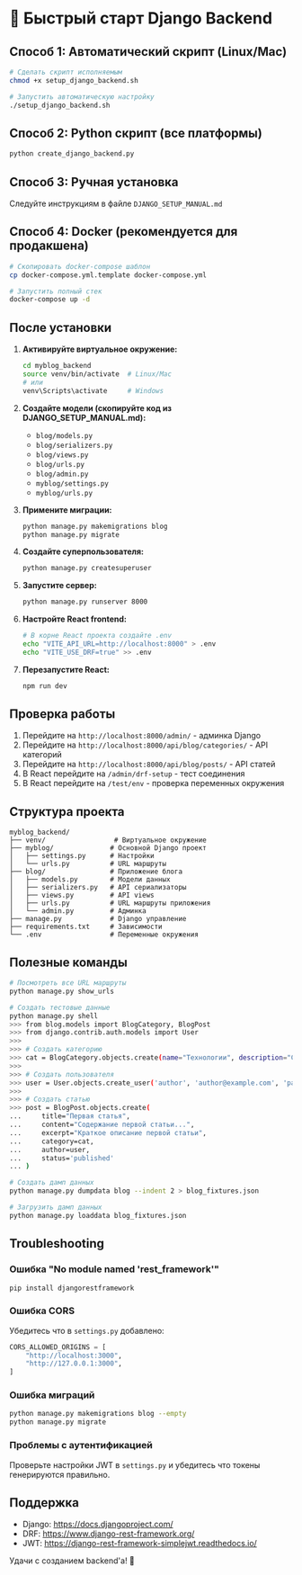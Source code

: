 # 🚀 Быстрый старт Django Backend

## Способ 1: Автоматический скрипт (Linux/Mac)

```bash
# Сделать скрипт исполняемым
chmod +x setup_django_backend.sh

# Запустить автоматическую настройку
./setup_django_backend.sh
```

## Способ 2: Python скрипт (все платформы)

```bash
python create_django_backend.py
```

## Способ 3: Ручная установка

Следуйте инструкциям в файле `DJANGO_SETUP_MANUAL.md`

## Способ 4: Docker (рекомендуется для продакшена)

```bash
# Скопировать docker-compose шаблон
cp docker-compose.yml.template docker-compose.yml

# Запустить полный стек
docker-compose up -d
```

## После установки

1. **Активируйте виртуальное окружение:**

   ```bash
   cd myblog_backend
   source venv/bin/activate  # Linux/Mac
   # или
   venv\Scripts\activate     # Windows
   ```

2. **Создайте модели (скопируйте код из DJANGO_SETUP_MANUAL.md):**

   - `blog/models.py`
   - `blog/serializers.py`
   - `blog/views.py`
   - `blog/urls.py`
   - `blog/admin.py`
   - `myblog/settings.py`
   - `myblog/urls.py`

3. **Примените миграции:**

   ```bash
   python manage.py makemigrations blog
   python manage.py migrate
   ```

4. **Создайте суперпользователя:**

   ```bash
   python manage.py createsuperuser
   ```

5. **Запустите сервер:**

   ```bash
   python manage.py runserver 8000
   ```

6. **Настройте React frontend:**

   ```bash
   # В корне React проекта создайте .env
   echo "VITE_API_URL=http://localhost:8000" > .env
   echo "VITE_USE_DRF=true" >> .env
   ```

7. **Перезапустите React:**
   ```bash
   npm run dev
   ```

## Проверка работы

1. Перейдите на `http://localhost:8000/admin/` - админка Django
2. Перейдите на `http://localhost:8000/api/blog/categories/` - API категорий
3. Перейдите на `http://localhost:8000/api/blog/posts/` - API статей
4. В React перейдите на `/admin/drf-setup` - тест соединения
5. В React перейдите на `/test/env` - проверка переменных окружения

## Структура проекта

```
myblog_backend/
├── venv/                 # Виртуальное окружение
├── myblog/              # Основной Django проект
│   ├── settings.py      # Настройки
│   └── urls.py          # URL маршруты
├── blog/                # Приложение блога
│   ├── models.py        # Модели данных
│   ├── serializers.py   # API сериализаторы
│   ├── views.py         # API views
│   ├── urls.py          # URL маршруты приложения
│   └── admin.py         # Админка
├── manage.py            # Django управление
├── requirements.txt     # Зависимости
└── .env                 # Переменные окружения
```

## Полезные команды

```bash
# Посмотреть все URL маршруты
python manage.py show_urls

# Создать тестовые данные
python manage.py shell
>>> from blog.models import BlogCategory, BlogPost
>>> from django.contrib.auth.models import User
>>>
>>> # Создать категорию
>>> cat = BlogCategory.objects.create(name="Технологии", description="Статьи о технологиях")
>>>
>>> # Создать пользователя
>>> user = User.objects.create_user('author', 'author@example.com', 'password123')
>>>
>>> # Создать статью
>>> post = BlogPost.objects.create(
...     title="Первая статья",
...     content="Содержание первой статьи...",
...     excerpt="Краткое описание первой статьи",
...     category=cat,
...     author=user,
...     status='published'
... )

# Создать дамп данных
python manage.py dumpdata blog --indent 2 > blog_fixtures.json

# Загрузить дамп данных
python manage.py loaddata blog_fixtures.json
```

## Troubleshooting

### Ошибка "No module named 'rest_framework'"

```bash
pip install djangorestframework
```

### Ошибка CORS

Убедитесь что в `settings.py` добавлено:

```python
CORS_ALLOWED_ORIGINS = [
    "http://localhost:3000",
    "http://127.0.0.1:3000",
]
```

### Ошибка миграций

```bash
python manage.py makemigrations blog --empty
python manage.py migrate
```

### Проблемы с аутентификацией

Проверьте настройки JWT в `settings.py` и убедитесь что токены генерируются правильно.

## Поддержка

- Django: https://docs.djangoproject.com/
- DRF: https://www.django-rest-framework.org/
- JWT: https://django-rest-framework-simplejwt.readthedocs.io/

Удачи с созданием backend'а! 🎉
